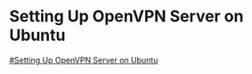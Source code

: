 # Setting Up OpenVPN Server on Ubuntu
<a href="https://github.com/ABOBAKAR-IT/Learn-Open-VPN/blob/master/Setting%20Up%20OpenVPN%20Server%20on%20Ubuntu.md">#Setting Up OpenVPN Server on Ubuntu</a>
